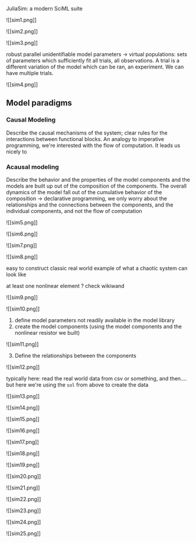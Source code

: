 
JuliaSim: a modern SciML suite

![[sim1.png]]

![[sim2.png]]

![[sim3.png]]

robust
parallel
unidentifiable model parameters -> virtual populations: sets of parameters which sufficiently fit all trials, all observations. A trial is a different variation of the model which can be ran, an experiment. We can have multiple trials.

![[sim4.png]]

## Model paradigms

### Causal Modeling

Describe the causal mechanisms of the system; clear rules for the interactions between functional blocks. An analogy to imperative programming, we're interested with the flow of computation. It leads us nicely to

### Acausal modeling

Describe the behavior and the properties of the model components and the models are built up out of the composition of the components. The overall dynamics of the model fall out of the cumulative behavior of the composition ->  declarative programming, we only worry about the relationships and the connections between the components, and the individual components, and not the flow of computation

![[sim5.png]]

![[sim6.png]]

![[sim7.png]]

![[sim8.png]]

easy to construct
classic real world example of what a chaotic system can look like

at least one nonlinear element ? check wikiwand

![[sim9.png]]

![[sim10.png]]

1. define model parameters not readily available in the model library
2. create the model components (using the model components and the nonlinear resistor we built)

![[sim11.png]]

3. Define the relationships between the components

![[sim12.png]]

typically here: read the real world data from csv or something, and then.... but here we're using the `sol` from above to create the data

![[sim13.png]]

![[sim14.png]]

![[sim15.png]]

![[sim16.png]]

![[sim17.png]]

![[sim18.png]]

![[sim19.png]]

![[sim20.png]]

![[sim21.png]]

![[sim22.png]]

![[sim23.png]]

![[sim24.png]]

![[sim25.png]]
